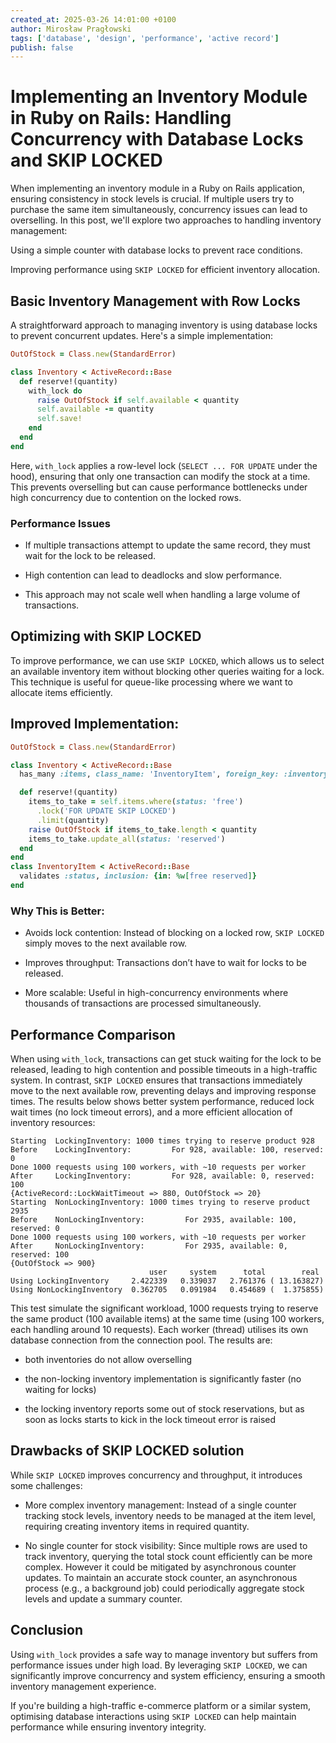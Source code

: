 ```yaml
---
created_at: 2025-03-26 14:01:00 +0100
author: Mirosław Pragłowski
tags: ['database', 'design', 'performance', 'active record']
publish: false
---
```


# Implementing an Inventory Module in Ruby on Rails: Handling Concurrency with Database Locks and SKIP LOCKED

When implementing an inventory module in a Ruby on Rails application, ensuring consistency in stock levels is crucial. If multiple users try to purchase the same item simultaneously, concurrency issues can lead to overselling. In this post, we'll explore two approaches to handling inventory management:

Using a simple counter with database locks to prevent race conditions.

Improving performance using `SKIP LOCKED` for efficient inventory allocation.

<!-- more -->

## Basic Inventory Management with Row Locks

A straightforward approach to managing inventory is using database locks to prevent concurrent updates. Here's a simple implementation:

```ruby
OutOfStock = Class.new(StandardError)

class Inventory < ActiveRecord::Base
  def reserve!(quantity)
    with_lock do
      raise OutOfStock if self.available < quantity
      self.available -= quantity
      self.save!
    end
  end
end
```

Here, `with_lock` applies a row-level lock (`SELECT ... FOR UPDATE` under the hood), ensuring that only one transaction can modify the stock at a time. This prevents overselling but can cause performance bottlenecks under high concurrency due to contention on the locked rows.

### Performance Issues

* If multiple transactions attempt to update the same record, they must wait for the lock to be released.

* High contention can lead to deadlocks and slow performance.

* This approach may not scale well when handling a large volume of transactions.

## Optimizing with SKIP LOCKED

To improve performance, we can use `SKIP LOCKED`, which allows us to select an available inventory item without blocking other queries waiting for a lock. This technique is useful for queue-like processing where we want to allocate items efficiently.

## Improved Implementation:

```ruby
OutOfStock = Class.new(StandardError)

class Inventory < ActiveRecord::Base
  has_many :items, class_name: 'InventoryItem', foreign_key: :inventory_id

  def reserve!(quantity)
    items_to_take = self.items.where(status: 'free')
      .lock('FOR UPDATE SKIP LOCKED')
      .limit(quantity)
    raise OutOfStock if items_to_take.length < quantity
    items_to_take.update_all(status: 'reserved')
  end
end
class InventoryItem < ActiveRecord::Base
  validates :status, inclusion: {in: %w[free reserved]}
end
```

### Why This is Better:

* Avoids lock contention: Instead of blocking on a locked row, `SKIP LOCKED` simply moves to the next available row.

* Improves throughput: Transactions don’t have to wait for locks to be released.

* More scalable: Useful in high-concurrency environments where thousands of transactions are processed simultaneously.

## Performance Comparison

When using `with_lock`, transactions can get stuck waiting for the lock to be released, leading to high contention and possible timeouts in a high-traffic system. In contrast, `SKIP LOCKED` ensures that transactions immediately move to the next available row, preventing delays and improving response times. The results below shows better system performance, reduced lock wait times (no lock timeout errors), and a more efficient allocation of inventory resources:

```
Starting  LockingInventory: 1000 times trying to reserve product 928
Before    LockingInventory:         For 928, available: 100, reserved: 0
Done 1000 requests using 100 workers, with ~10 requests per worker
After     LockingInventory:         For 928, available: 0, reserved: 100
{ActiveRecord::LockWaitTimeout => 880, OutOfStock => 20}
Starting  NonLockingInventory: 1000 times trying to reserve product 2935
Before    NonLockingInventory:         For 2935, available: 100, reserved: 0
Done 1000 requests using 100 workers, with ~10 requests per worker
After     NonLockingInventory:         For 2935, available: 0, reserved: 100
{OutOfStock => 900}
                               user     system      total        real
Using LockingInventory     2.422339   0.339037   2.761376 ( 13.163827)
Using NonLockingInventory  0.362705   0.091984   0.454689 (  1.375855)
```

This test simulate the significant workload, 1000 requests trying to reserve the same product (100 available items) at the same time (using 100 workers, each handling around 10 requests). Each worker (thread) utilises its own database connection from the connection pool. The results are:

* both inventories do not allow overselling

* the non-locking inventory implementation is significantly faster (no waiting for locks)

* the locking inventory reports some out of stock reservations, but as soon as locks starts to kick in the lock timeout error is raised


## Drawbacks of SKIP LOCKED solution

While `SKIP LOCKED` improves concurrency and throughput, it introduces some challenges:

* More complex inventory management: Instead of a single counter tracking stock levels, inventory needs to be managed at the item level, requiring creating inventory items in required quantity.

* No single counter for stock visibility: Since multiple rows are used to track inventory, querying the total stock count efficiently can be more complex. However it could be mitigated by asynchronous counter updates. To maintain an accurate stock counter, an asynchronous process (e.g., a background job) could periodically aggregate stock levels and update a summary counter.

## Conclusion

Using `with_lock` provides a safe way to manage inventory but suffers from performance issues under high load. By leveraging `SKIP LOCKED`, we can significantly improve concurrency and system efficiency, ensuring a smooth inventory management experience.

If you're building a high-traffic e-commerce platform or a similar system, optimising database interactions using `SKIP LOCKED` can help maintain performance while ensuring inventory integrity.
